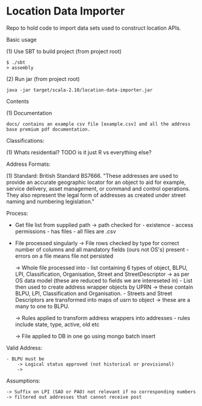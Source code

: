 Location Data Importer
======================

Repo to hold code to import data sets used to construct location APIs.


Basic usage

(1) Use SBT to build project (from project root)

    $ ./sbt
    > assembly

(2) Run jar (from project root)

    java -jar target/scala-2.10/location-data-importer.jar


Contents

(1) Documentation

    docs/ contains an example csv file [example.csv] and all the address base premium pdf documentation.

Classifications:

(1) Whats residential? TODO  is it just R vs everything else?

Address Formats:

(1) Standard: British Standard BS7666. "These addresses are used to provide an accurate geographic locator for an object to aid for example, service delivery, asset management, or command and control operations. They also represent the legal form of addresses as created under street naming and numbering legislation."


Process:

- Get file list from supplied path
    -> path checked for
        - existence
        - access permissions
        - has files
        - all files are .csv

- File processed singularly
    -> File rows checked by type for correct number of columns and all mandatory fields (ours not OS's) present
        - errors on a file means file not persisted

    -> Whole file processed into
        - list containing 6 types of object, BLPU, LPI, Classification, Organisation, Street and StreetDescriptor -> as per OS data model (these are reduced to fields we are intereseted in)
        - List then used to create address wrapper objects by UPRN -> these contain BLPU, LPI, Classification and Organisation.
        - Streets and Street Descriptors are transformed into maps of usrn to object -> these are a many to one to BLPU.

    -> Rules applied to transform address wrappers into addresses
        - rules include state, type, active, old etc

    -> File applied to DB in one go using mongo batch insert


Valid Address:

    - BLPU must be
        -> Logical status approved (not historical or provisional)
        ->

Assumptions:

    -> Suffix on LPI (SAO or PAO) not relevant if no corresponding numbers
    -> filtered out addresses that cannot receive post